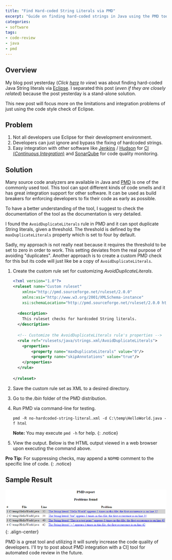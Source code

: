 ```yaml
---
title: "Find Hard-coded String Literals via PMD"
excerpt: "Guide on finding hard-coded strings in Java using the PMD tool."
categories:
- software
tags:
- code-review
- java
- pmd
---
```


## Overview

My blog post yesterday (*Click [here][find-hardcoded-eclipse] to view*) was about finding hard-coded Java String literals via [Eclipse][eclipse]. I separated this post (*even if they are closely related*) because the post yesterday is a stand-alone solution.

This new post will focus more on the limitations and integration problems of just using the code style check of Eclipse.

## Problem

1. Not all developers use Eclipse for their development environment.
2. Developers can just ignore and bypass the fixing of hardcoded strings.
3. Easy integration with other software like [Jenkins][jenkins] / [Hudson][hudson] for [CI (*Continuous Integration*)][ci] and [SonarQube][sonarqube] for code quality monitoring.

## Solution

Many source code analyzers are available in Java and [PMD][pmd] is one of the commonly used tool. This tool can spot different kinds of code smells and it has great integration support for other software. It can be used as build breakers for enforcing developers to fix their code as early as possible.

To have a better understanding of the tool, I suggest to check the documentation of the tool as the documentation is very detailed.

I found the `AvoidDuplicateLiterals` rule in PMD and it can spot duplicate String literals, given a threshold. The threshold is defined by the `maxDuplicateLiterals` property which is set to four by default.

Sadly, my approach is not really neat because it requires the threshold to be set to zero in order to work. This setting deviates from the real purpose of avoiding "duplicates". Another approach is to create a custom PMD check for this but its code will just like be a copy of `AvoidDuplicateLiterals`.


1. Create the custom rule set for customizing *AvoidDuplicateLiterals*.

    ```xml
    <?xml version="1.0"?>
    <ruleset name="Custom ruleset"
        xmlns="http://pmd.sourceforge.net/ruleset/2.0.0"
        xmlns:xsi="http://www.w3.org/2001/XMLSchema-instance"
        xsi:schemaLocation="http://pmd.sourceforge.net/ruleset/2.0.0 http://pmd.sourceforge.net/ruleset_2_0_0.xsd">

      <description>
        This ruleset checks for hardcoded String literals.
      </description>

      <!-- Customize the AvoidDuplicateLiterals rule's properties -->
      <rule ref="rulesets/java/strings.xml/AvoidDuplicateLiterals">
        <properties>
            <property name="maxDuplicateLiterals" value="0"/>
            <property name="skipAnnotations" value="true"/>
        </properties>
      </rule>

    </ruleset>
    ```

2. Save the custom rule set as XML to a desired directory.
3. Go to the */bin* folder of the PMD distribution.
4. Run PMD via command-line for testing.

    ```
    pmd -R no-hardcoded-string-literal.xml -d C:\temp\HelloWorld.java -f html
    ```

    **Note:** You may execute `pmd -h` for help.
    {: .notice}

5. View the output. Below is the HTML output viewed in a web browser upon executing the command above.

**Pro Tip:** For suppressing checks, may append a `NOPMD` comment to the specific line of code.
{: .notice}

## Sample Result

![image-center](/assets/img/blog/find-string-literal-pmd.png "PMD HTML Output"){: .align-center}

PMD is a great tool and utilizing it will surely increase the code quality of developers. I'll try to post about PMD integration with a CI] tool for automated code review in the future.

[find-hardcoded-eclipse]: /blog/tips&tricks/java/eclipse/find-java-string-literal-eclipse/
[pmd]: http://pmd.sourceforge.net
[eclipse]: https://eclipse.org
[ide]: https://en.wikipedia.org/wiki/Integrated_development_environment
[sonarqube]: http://www.sonarqube.org
[jenkins]: https://jenkins-ci.org
[hudson]: http://hudson-ci.org
[ci]: https://en.wikipedia.org/wiki/Continuous_integration
